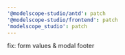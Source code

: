 ```yaml
---
'@modelscope-studio/antd': patch
'@modelscope-studio/frontend': patch
'modelscope_studio': patch
---
```


fix: form values & modal footer
